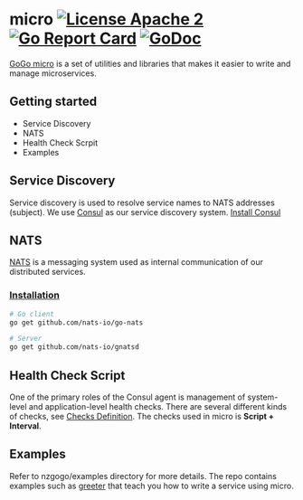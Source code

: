 # micro [![License Apache 2](https://img.shields.io/badge/License-Apache2-blue.svg)](https://www.apache.org/licenses/LICENSE-2.0) [![Go Report Card](https://goreportcard.com/badge/github.com/nzgogo/micro)](https://goreportcard.com/report/github.com/nzgogo/micro) [![GoDoc](https://godoc.org/github.com/nzgogo/micro?status.svg)](http://godoc.org/github.com/nzgogo/micro)

[GoGo micro](https://medium.com/@kailiu_36596/gogo-micro-26f0637d1b78) is a set of utilities and libraries that makes it easier to write and manage microservices.

## Getting started
- Service Discovery
- NATS
- Health Check Scrpit
- Examples

## Service Discovery
Service discovery is used to resolve service names to NATS addresses (subject). We use [Consul](https://www.consul.io) as our service discovery system.
[Install Consul](https://www.consul.io/intro/getting-started/install.html)

## NATS
[NATS](https://nats.io) is a messaging system used as internal communication of our distributed services.

### [Installation](https://github.com/nats-io/go-nats)

```bash
# Go client
go get github.com/nats-io/go-nats

# Server
go get github.com/nats-io/gnatsd
```

## Health Check Script
One of the primary roles of the Consul agent is management of system-level and application-level health checks. There are several different kinds of checks, see [Checks Definition](https://www.consul.io/docs/agent/checks.html).
The checks used in micro is **Script + Interval**. 

## Examples
Refer to nzgogo/examples directory for more details. The repo contains examples such as [greeter](https://github.com/nzgogo/examples/tree/master/greeter) that teach you how to write a service using micro.
